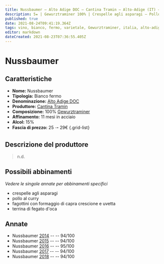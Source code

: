 ```yaml
---
title: Nussbaumer – Alto Adige DOC – Cantina Tramin – Alto-Adige (IT) – 25 🠒 29€
description: 5★ | Gewurztraminer 100% | Crespelle agli asparagi – Pollo al curry – Fagottini con formaggio di capra crescione e uvetta – Terrina di fegato d'oca
published: true
date: 2021-08-24T09:41:19.364Z
tags: vino, bianco, fermo, varietale, Gewurztraminer, italia, alto-adige, crespelle agli asparagi, pollo al curry, fagottini con formaggio di capra crescione e uvetta, terrina di fegato d'oca, 25 🠒 29€, 5 stelle
editor: markdown
dateCreated: 2021-08-23T07:36:55.405Z
---
```


# Nussbaumer

## Caratteristiche
- **Nome:** Nussbaumer
- **Tipologia:** Bianco fermo 
- **Denominazione:** [Alto Adige DOC](/denominazioni/Italia/Alto-Adige/DOC/Alto-Adige)
- **Produttore:** [Cantina Tramin](/produttori/Italia/Alto-Adige/Cantina-Tramin) 
- **Composizione:** 100% [Gewurztraminer](/vitigni/Germania/bacca-bianca/gewurztraminer)
- **Affinamento:** 11 mesi in acciaio
- **Alcol:** 15%
- **Fascia di prezzo:** 25 🠒 29€
{.grid-list}

## Descrizione del produttore

> n.d.


## Possibili abbinamenti
*Vedere le singole annate per abbinamenti specifici*

- crespelle agli asparagi
- pollo al curry
- fagottini con formaggio di capra crescione e uvetta
- terrina di fegato d'oca

## Annate
- Nussbaumer [2014](/vini/Italia/Alto-Adige/Cantina-Tramin/Nussbaumer/2014) -- <span class="star-5"></span> -- 94/100
- Nussbaumer [2015](/vini/Italia/Alto-Adige/Cantina-Tramin/Nussbaumer/2015) -- <span class="star-5"></span> -- 94/100 
- Nussbaumer [2016](/vini/Italia/Alto-Adige/Cantina-Tramin/Nussbaumer/2016) -- <span class="star-5"></span> -- 95/100  
- Nussbaumer [2017](/vini/Italia/Alto-Adige/Cantina-Tramin/Nussbaumer/2017) -- <span class="star-5"></span> -- 94/100 
- Nussbaumer [2018](/vini/Italia/Alto-Adige/Cantina-Tramin/Nussbaumer/2018) -- <span class="star-5"></span> -- 94/100 
 